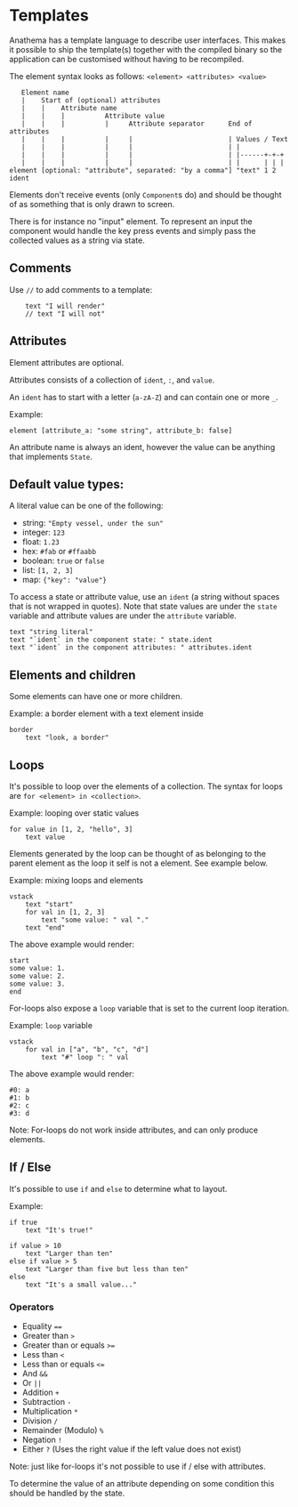 # Templates

Anathema has a template language to describe user interfaces.
This makes it possible to ship the template(s) together with the compiled binary so the
application can be customised without having to be recompiled.

The element syntax looks as follows: `<element> <attributes> <value>`

```
   Element name                                         
   |    Start of (optional) attributes
   |    |    Attribute name                            
   |    |    |          Attribute value
   |    |    |          |     Attribute separator      End of attributes
   |    |    |          |     |                        | Values / Text
   |    |    |          |     |                        | |
   |    |    |          |     |                        | |------+-+-+
   |    |    |          |     |                        | |      | | |
element [optional: "attribute", separated: "by a comma"] "text" 1 2 ident
```

Elements don't receive events (only `Component`s do) and should be thought of as
something that is only drawn to screen.

There is for instance no "input" element.
To represent an input the component would handle the key press events and 
simply pass the collected values as a string via state.

## Comments

Use `//` to add comments to a template:
```
    text "I will render"
    // text "I will not"
```

## Attributes

Element attributes are optional.

Attributes consists of a collection of `ident`, `:`, and `value`.

An `ident` has to start with a letter (`a-zA-Z`) and can contain one or more `_`.

Example:
```
element [attribute_a: "some string", attribute_b: false]
```

An attribute name is always an ident, however the value can be anything that
implements `State`.

## Default value types:

A literal value can be one of the following:

* string:   `"Empty vessel, under the sun"`
* integer:  `123`
* float:    `1.23`
* hex:      `#fab` or `#ffaabb`
* boolean:  `true` or `false`
* list:     `[1, 2, 3]`
* map:      `{"key": "value"}`

To access a state or attribute value, use an `ident` (a string without spaces that is not
wrapped in quotes). Note that state values are under the `state` variable and attribute values are under the `attribute` variable.

```rust, ignore
text "string literal"
text "`ident` in the component state: " state.ident
text "`ident` in the component attributes: " attributes.ident
```

## Elements and children

Some elements can have one or more children.

Example: a border element with a text element inside
```
border
    text "look, a border"
```

## Loops

It's possible to loop over the elements of a collection.
The syntax for loops are `for <element> in <collection>`.

Example: looping over static values
```
for value in [1, 2, "hello", 3]
    text value
```

Elements generated by the loop can be thought of as belonging to the parent
element as the loop it self is not a element.
See example below.

Example: mixing loops and elements
```
vstack
    text "start"
    for val in [1, 2, 3]
        text "some value: " val "."
    text "end"
```
The above example would render:
```
start
some value: 1.
some value: 2.
some value: 3.
end
```

For-loops also expose a `loop` variable that is set to the current loop iteration.

Example: `loop` variable
```
vstack
    for val in ["a", "b", "c", "d"]
        text "#" loop ": " val
```
The above example would render:
```
#0: a
#1: b
#2: c
#3: d
```

Note: For-loops do not work inside attributes, and can only produce
elements.

## If / Else

It's possible to use `if` and `else` to determine what to layout.

Example:
```
if true
    text "It's true!"
    
if value > 10
    text "Larger than ten"
else if value > 5
    text "Larger than five but less than ten"
else
    text "It's a small value..."
```

### Operators

* Equality `==` 
* Greater than `>`
* Greater than or equals `>=`
* Less than `<`
* Less than or equals `<=`
* And `&&`
* Or `||`
* Addition `+`
* Subtraction `-`
* Multiplication `*`
* Division `/`
* Remainder (Modulo) `%`
* Negation `!`
* Either `?` (Uses the right value if the left value does not exist)

Note: just like for-loops it's not possible to use if / else with attributes.

To determine the value of an attribute depending on some condition this should
be handled by the state.
